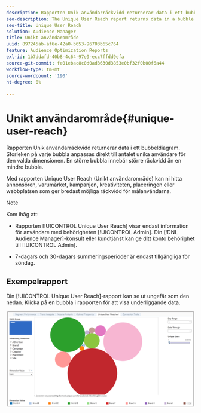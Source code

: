 ```yaml
---
description: Rapporten Unik användarräckvidd returnerar data i ett bubbeldiagram. Storleken på varje bubbla anpassas direkt till antalet unika användare för den valda dimensionen. En större bubbla innebär större räckvidd än en mindre bubbla. Med rapporten Unique User Reach (Unikt användarområde) kan ni hitta annonsören, varumärket, kampanjen, kreativiteten, placeringen eller webbplatsen som ger bredast möjliga räckvidd för målanvändarna.
seo-description: The Unique User Reach report returns data in a bubble chart. Each bubble is sized in direct proportion to the number of unique users for your selected dimension. A larger bubble indicates greater reach than a smaller bubble. The Unique User Reach report helps you find the advertiser, brand, campaign, creative, placement, or site that provides the broadest reach against your targeted users.
seo-title: Unique User Reach
solution: Audience Manager
title: Unikt användarområde
uuid: 897245ab-af6e-42a0-b653-96703b65c764
feature: Audience Optimization Reports
exl-id: 1b7ddafd-40b8-4c64-97e9-ecc7ffdd9efa
source-git-commit: fe01ebac8c0d0ad3630d3853e0bf32f0b00f6a44
workflow-type: tm+mt
source-wordcount: '190'
ht-degree: 0%

---
```


# Unikt användarområde{#unique-user-reach}

Rapporten Unik användarräckvidd returnerar data i ett bubbeldiagram. Storleken på varje bubbla anpassas direkt till antalet unika användare för den valda dimensionen. En större bubbla innebär större räckvidd än en mindre bubbla.

Med rapporten Unique User Reach (Unikt användarområde) kan ni hitta annonsören, varumärket, kampanjen, kreativiteten, placeringen eller webbplatsen som ger bredast möjliga räckvidd för målanvändarna.

>[!NOTE]
>
>Kom ihåg att:
>
>* Rapporten [!UICONTROL Unique User Reach] visar endast information för användare med behörigheten [!UICONTROL Admin]. Din [!DNL Audience Manager]-konsult eller kundtjänst kan ge ditt konto behörighet till [!UICONTROL Admin].
>
>* 7-dagars och 30-dagars summeringsperioder är endast tillgängliga för söndag.

## Exempelrapport

Din [!UICONTROL Unique User Reach]-rapport kan se ut ungefär som den nedan. Klicka på en bubbla i rapporten för att visa underliggande data.

![](assets/unique-user-reach.png)
